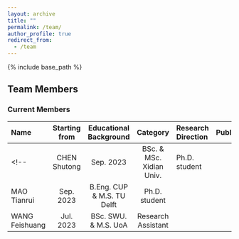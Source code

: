 ```yaml
---
layout: archive
title: ""
permalink: /team/
author_profile: true
redirect_from:
  - /team
---
```


{% include base_path %}

## Team Members

### Current Members

| Name         | Starting from  |  Educational Background       |  Category    |   Research Direction  |   Publications  |
|:--------------|:----------------:|:-------------------------------:|:--------------:|:-----------------------|:-----------------------|
<!-- | CHEN Shutong | Sep. 2023      | BSc. & MSc. Xidian Univ. | Ph.D. student |                       |                       | -->
| MAO Tianrui | Sep. 2023      | B.Eng. CUP & M.S. TU Delft| Ph.D. student |                       |                       |
| WANG Feishuang | Jul. 2023      | BSc. SWU. & M.S. UoA| Research Assistant |                       |                       |
